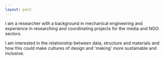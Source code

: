 ```yaml
---
layout: post
---
```


I am a researcher with a background in mechanical engineering and experience in researching and coordinating projects for the media and NGO sectors.</p>

<p>I am interested in the relationship between data, structure and materials and how this could make cultures of design and 'making' more sustainable and inclusive.</p>
